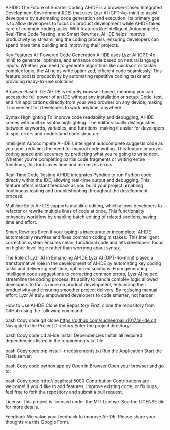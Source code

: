 AI-IDE: The Future of Smarter Coding
AI-IDE is a browser-based Integrated Development Environment (IDE) that uses Lyzr AI (GPT-4o-mini) to assist developers by automating code generation and execution. Its primary goal is to allow developers to focus on product development while AI-IDE takes care of common coding tasks. With features like Intelligent Autocomplete, Real-Time Code Testing, and Smart Rewrites, AI-IDE helps improve productivity by streamlining the coding process, ensuring developers can spend more time building and improving their projects.

Key Features
AI-Powered Code Generation
AI-IDE uses Lyzr AI (GPT-4o-mini) to generate, optimize, and enhance code based on natural language inputs. Whether you need to generate algorithms like quicksort or tackle complex logic, the AI helps write optimized, efficient code seamlessly. This feature boosts productivity by automating repetitive coding tasks and providing ready-to-use solutions.

Browser-Based IDE
AI-IDE is entirely browser-based, meaning you can access the full power of an IDE without any installation or setup. Code, test, and run applications directly from your web browser on any device, making it convenient for developers to work anytime, anywhere.

Syntax Highlighting
To improve code readability and debugging, AI-IDE comes with built-in syntax highlighting. The editor visually distinguishes between keywords, variables, and functions, making it easier for developers to spot errors and understand code structure.

Intelligent Autocomplete
AI-IDE’s intelligent autocomplete suggests code as you type, reducing the need for manual code writing. This feature improves coding speed and accuracy by predicting what you’re going to write next. Whether you're completing partial code fragments or writing entire functions, this tool saves time and minimizes errors.

Real-Time Code Testing
AI-IDE integrates Pyodide to run Python code directly within the IDE, allowing real-time output and debugging. This feature offers instant feedback as you build your project, enabling continuous testing and troubleshooting throughout the development process.

Multiline Edits
AI-IDE supports multiline editing, which allows developers to refactor or rewrite multiple lines of code at once. This functionality enhances workflow by enabling batch editing of related sections, saving time and effort.

Smart Rewrites
Even if your typing is inaccurate or incomplete, AI-IDE automatically rewrites and fixes common coding mistakes. This intelligent correction system ensures clean, functional code and lets developers focus on higher-level logic rather than worrying about syntax.

The Role of Lyzr AI in Enhancing AI-IDE
Lyzr AI (GPT-4o-mini) played a transformative role in the development of AI-IDE by automating key coding tasks and delivering real-time, optimized solutions. From generating intelligent code suggestions to correcting common errors, Lyzr AI helped streamline the coding process. Its ability to handle complex logic allowed developers to focus more on product development, enhancing their productivity and ensuring smoother project delivery. By reducing manual effort, Lyzr AI truly empowered developers to code smarter, not harder.

How to Use AI-IDE
Clone the Repository
First, clone the repository from GitHub using the following command:

bash
Copy code
git clone https://github.com/sudheerpailu1017/ai-ide.git
Navigate to the Project Directory
Enter the project directory:

bash
Copy code
cd ai-ide
Install Dependencies
Install all required dependencies listed in the requirements.txt file:

bash
Copy code
pip install -r requirements.txt
Run the Application
Start the Flask server:

bash
Copy code
python app.py
Open in Browser
Open your browser and go to:

bash
Copy code
http://localhost:5000
Contribution
Contributions are welcome! If you'd like to add features, improve existing code, or fix bugs, feel free to fork the repository and submit a pull request.

License
This project is licensed under the MIT License. See the LICENSE file for more details.

Feedback
We value your feedback to improve AI-IDE. Please share your thoughts via this Google Form.

